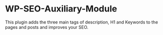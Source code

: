 # WP-SEO-Auxiliary-Module
This plugin adds the three main tags of description, H1 and Keywords to the pages and posts and improves your SEO.
